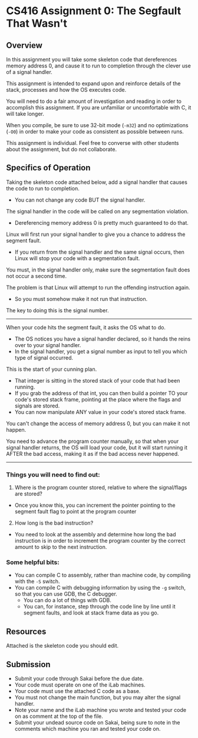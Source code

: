 # CS416 Assignment 0: The Segfault That Wasn't

## Overview

In this assignment you will take some skeleton code that dereferences memory address 0, and cause it to run to completion through the clever use of a signal handler. 

This assignment is intended to expand upon and reinforce details of the stack, processes and how the OS executes code.

You will need to do a fair amount of investigation and reading in order to accomplish this assignment. If you are unfamiliar or uncomfortable with C, it will take longer.

When you compile, be sure to use 32-bit mode (`-m32`) and no optimizations (`-O0`) in order to make your code as consistent as possible between runs.

This assignment is individual. Feel free to converse with other students about the assignment, but do not collaborate.



## Specifics of Operation

Taking the skeleton code attached below, add a signal handler that causes the code to run to completion. 

* You can not change any code BUT the signal handler.

The signal handler in the code will be called on any segmentation violation. 

* Dereferencing memory address 0 is pretty much guaranteed to do that. 

Linux will first run your signal handler to give you a chance to address the segment fault. 

* If you return from the signal handler and the same signal occurs, then Linux will stop your code with a segmentation fault. 

You must, in the signal handler only, make sure the segmentation fault does not occur a second time. 

The problem is that Linux will attempt to run the offending instruction again. 
* So you must somehow make it not run that instruction. 

The key to doing this is the signal number.

---

When your code hits the segment fault, it asks the OS what to do. 
* The OS notices you have a signal handler declared, so it hands the reins over to your signal handler. 
* In the signal handler, you get a signal number as input to tell you which type of signal occurred. 

This is the start of your cunning plan. 
* That integer is sitting in the stored stack of your code that had been running. 
* If you grab the address of that int, you can then build a pointer TO your code's stored stack frame, pointing at the place where the flags and signals are stored. 
* You can now manipulate ANY value in your code's stored stack frame.

You can't change the access of memory address 0, but you can make it not happen. 

You need to advance the program counter manually, so that when your signal handler returns, the OS will load your code, but it will start running it AFTER the bad access, making it as if the bad access never happened.

---

### Things you will need to find out:

1. Where is the program counter stored, relative to where the signal/flags are stored?

* Once you know this, you can increment the pointer pointing to the segment fault flag to point at the program counter

2. How long is the bad instruction?

* You need to look at the assembly and determine how long the bad instruction is in order to increment the program counter by the correct amount to skip to the next instruction.

### Some helpful bits:

* You can compile C to assembly, rather than machine code, by compiling with the `-S` switch.
* You can compile C with debugging information by using the `-g` switch, so that you can use GDB, the C debugger.
  * You can do a lot of things with GDB. 
  * You can, for instance, step through the code line by line until it segment faults, and look at stack frame data as you go.

## Resources
Attached is the skeleton code you should edit.

## Submission

* Submit your code through Sakai before the due date.
* Your code must operate on one of the iLab machines.
* Your code must use the attached C code as a base.
* You must not change the main function, but you may alter the signal handler.
* Note your name and the iLab machine you wrote and tested your code on as comment at the top of the file.
* Submit your undead source code on Sakai, being sure to note in the comments which machine you ran and tested your code on.


  
